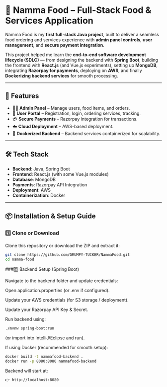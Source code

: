 # 🍴 Namma Food – Full-Stack Food & Services Application  

Namma Food is my **first full-stack Java project**, built to deliver a seamless food ordering and services experience with **admin panel controls**, **user management**, and **secure payment integration**.  

This project helped me learn the **end-to-end software development lifecycle (SDLC)** — from designing the backend with **Spring Boot**, building the frontend with **React.js** (and Vue.js experiments), setting up **MongoDB**, integrating **Razorpay for payments**, deploying on **AWS**, and finally **Dockerizing backend services** for smooth processing.  

---

## 🚀 Features
- 👨‍💻 **Admin Panel** – Manage users, food items, and orders.  
- 🍔 **User Portal** – Registration, login, ordering services, tracking.  
- 💳 **Secure Payments** – Razorpay integration for transactions.  
- ☁️ **Cloud Deployment** – AWS-based deployment.  
- 🐳 **Dockerized Backend** – Backend services containerized for scalability.  

---

## 🛠️ Tech Stack
- **Backend**: Java, Spring Boot  
- **Frontend**: React.js (with some Vue.js modules)  
- **Database**: MongoDB  
- **Payments**: Razorpay API Integration  
- **Deployment**: AWS  
- **Containerization**: Docker  

---

## 📦 Installation & Setup Guide  

### 1️⃣ Clone or Download  
Clone this repository or download the ZIP and extract it:  
```bash
git clone https://github.com/GRUMPY-TUCKER/NammaFood.git
cd namma-food
```
###2️⃣ Backend Setup (Spring Boot)

Navigate to the backend folder and update credentials:

Open application.properties (or .env if configured).

Update your AWS credentials (for S3 storage / deployment).

Update your Razorpay API Key & Secret.

Run backend using:
```bash
./mvnw spring-boot:run
```

(or import into IntelliJ/Eclipse and run).

If using Docker (recommended for smooth setup):
```bash
docker build -t nammafood-backend .
docker run -p 8080:8080 nammafood-backend
```

Backend will start at:
```bash
👉 http://localhost:8080

